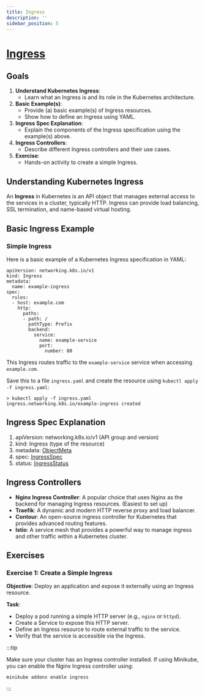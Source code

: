 ```yaml
---
title: Ingress
description: ''
sidebar_position: 5
---
```

# [Ingress](https://kubernetes.io/docs/concepts/services-networking/ingress/)

## Goals
1. **Understand Kubernetes Ingress**:
    - Learn what an Ingress is and its role in the Kubernetes architecture.
1. **Basic Example(s)**:
    - Provide (a) basic example(s) of Ingress resources.
    - Show how to define an Ingress using YAML.
1. **Ingress Spec Explanation**:
    - Explain the components of the Ingress specification using the example(s) above.
1. **Ingress Controllers**:
    - Describe different Ingress controllers and their use cases.
1. **Exercise**:
    - Hands-on activity to create a simple Ingress.

## Understanding Kubernetes Ingress

An **Ingress** in Kubernetes is an API object that manages external access to the services in a cluster, typically HTTP. Ingress can provide load balancing, SSL termination, and name-based virtual hosting.

## Basic Ingress Example

### Simple Ingress

Here is a basic example of a Kubernetes Ingress specification in YAML:

```
apiVersion: networking.k8s.io/v1
kind: Ingress
metadata:
  name: example-ingress
spec:
  rules:
  - host: example.com
    http:
      paths:
      - path: /
        pathType: Prefix
        backend:
          service:
            name: example-service
            port:
              number: 80
```

This Ingress routes traffic to the `example-service` service when accessing `example.com`.

Save this to a file `ingress.yaml` and create the resource using `kubectl apply -f ingress.yaml`:

```
> kubectl apply -f ingress.yaml
ingress.networking.k8s.io/example-ingress created
```

## Ingress Spec Explanation

1. apiVersion: networking.k8s.io/v1 (API group and version)
1. kind: Ingress (type of the resource)
1. metadata: [ObjectMeta](./object-meta.md)
1. spec: [IngressSpec](https://kubernetes.io/docs/reference/generated/kubernetes-api/v1.30/#ingressspec-v1-networking-k8s-io)
1. status: [IngressStatus](https://kubernetes.io/docs/reference/generated/kubernetes-api/v1.30/#ingressstatus-v1-networking-k8s-io)

## Ingress Controllers

- **Nginx Ingress Controller**: A popular choice that uses Nginx as the backend for managing Ingress resources. (Easiest to set up)
- **Traefik**: A dynamic and modern HTTP reverse proxy and load balancer.
- **Contour**: An open-source ingress controller for Kubernetes that provides advanced routing features.
- **Istio**: A service mesh that provides a powerful way to manage ingress and other traffic within a Kubernetes cluster.

## Exercises

### Exercise 1: Create a Simple Ingress

**Objective**: Deploy an application and expose it externally using an Ingress resource.

**Task**:
- Deploy a pod running a simple HTTP server (e.g., `nginx` or `httpd`).
- Create a Service to expose this HTTP server.
- Define an Ingress resource to route external traffic to the service.
- Verify that the service is accessible via the Ingress.

:::tip

Make sure your cluster has an Ingress controller installed. If using Minikube, you can enable the Nginx Ingress controller using:

```
minikube addons enable ingress
```

:::